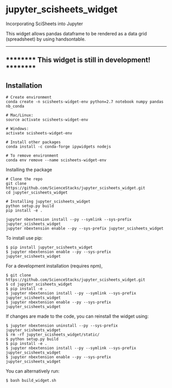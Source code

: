jupyter_scisheets_widget
===============================

Incorporating SciSheets into Jupyter

This widget allows pandas dataframe to be rendered as a data grid (spreadsheet)
by using handsontable.

______________________________________________________
******** This widget is still in development! ********
------------------------------------------------------

Installation
------------
```
# Create environment
conda create -n scisheets-widget-env python=2.7 notebook numpy pandas nb_conda

# Mac/Linux:
source activate scisheets-widget-env

# Windows:
activate scisheets-widget-env

# Install other packages
conda install -c conda-forge ipywidgets nodejs

# To remove environment
conda env remove --name scisheets-widget-env
```

Installing the package
```
# Clone the repo
git clone https://github.com/ScienceStacks/jupyter_scisheets_widget.git
cd jupyter_scisheets_widget

# Installing jupyter_scisheets_widget
python setup.py build
pip install -e .

jupyter nbextension install --py --symlink --sys-prefix jupyter_scisheets_widget
jupyter nbextension enable --py --sys-prefix jupyter_scisheets_widget
```


To install use pip:

    $ pip install jupyter_scisheets_widget
    $ jupyter nbextension enable --py --sys-prefix jupyter_scisheets_widget


For a development installation (requires npm),

    $ git clone https://github.com/ScienceStacks/jupyter_scisheets_widget.git
    $ cd jupyter_scisheets_widget
    $ pip install -e .
    $ jupyter nbextension install --py --symlink --sys-prefix jupyter_scisheets_widget
    $ jupyter nbextension enable --py --sys-prefix jupyter_scisheets_widget

If changes are made to the code, you can reinstall the widget using:   

    $ jupyter nbextension uninstall --py --sys-prefix jupyter_scisheets_widget
    $ rm -rf jupyter_scisheets_widget/static/
    $ python setup.py build
    $ pip install -e .
    $ jupyter nbextension install --py --symlink --sys-prefix jupyter_scisheets_widget
    $ jupyter nbextension enable --py --sys-prefix jupyter_scisheets_widget

You can alternatively run:

    $ bash build_widget.sh                                                                    
